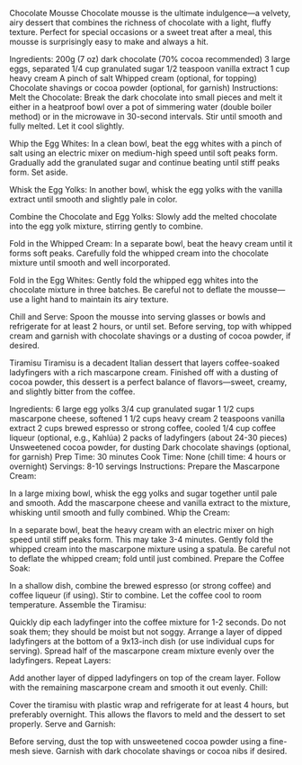 Chocolate Mousse
Chocolate mousse is the ultimate indulgence—a velvety, airy dessert that combines the richness of chocolate with a light, fluffy texture. Perfect for special occasions or a sweet treat after a meal, this mousse is surprisingly easy to make and always a hit.

Ingredients:
200g (7 oz) dark chocolate (70% cocoa recommended)
3 large eggs, separated
1/4 cup granulated sugar
1/2 teaspoon vanilla extract
1 cup heavy cream
A pinch of salt
Whipped cream (optional, for topping)
Chocolate shavings or cocoa powder (optional, for garnish)
Instructions:
Melt the Chocolate: Break the dark chocolate into small pieces and melt it either in a heatproof bowl over a pot of simmering water (double boiler method) or in the microwave in 30-second intervals. Stir until smooth and fully melted. Let it cool slightly.

Whip the Egg Whites: In a clean bowl, beat the egg whites with a pinch of salt using an electric mixer on medium-high speed until soft peaks form. Gradually add the granulated sugar and continue beating until stiff peaks form. Set aside.

Whisk the Egg Yolks: In another bowl, whisk the egg yolks with the vanilla extract until smooth and slightly pale in color.

Combine the Chocolate and Egg Yolks: Slowly add the melted chocolate into the egg yolk mixture, stirring gently to combine.

Fold in the Whipped Cream: In a separate bowl, beat the heavy cream until it forms soft peaks. Carefully fold the whipped cream into the chocolate mixture until smooth and well incorporated.

Fold in the Egg Whites: Gently fold the whipped egg whites into the chocolate mixture in three batches. Be careful not to deflate the mousse—use a light hand to maintain its airy texture.

Chill and Serve: Spoon the mousse into serving glasses or bowls and refrigerate for at least 2 hours, or until set. Before serving, top with whipped cream and garnish with chocolate shavings or a dusting of cocoa powder, if desired.

Tiramisu
Tiramisu is a decadent Italian dessert that layers coffee-soaked ladyfingers with a rich mascarpone cream. Finished off with a dusting of cocoa powder, this dessert is a perfect balance of flavors—sweet, creamy, and slightly bitter from the coffee.

Ingredients:
6 large egg yolks
3/4 cup granulated sugar
1 1/2 cups mascarpone cheese, softened
1 1/2 cups heavy cream
2 teaspoons vanilla extract
2 cups brewed espresso or strong coffee, cooled
1/4 cup coffee liqueur (optional, e.g., Kahlúa)
2 packs of ladyfingers (about 24-30 pieces)
Unsweetened cocoa powder, for dusting
Dark chocolate shavings (optional, for garnish)
Prep Time: 30 minutes
Cook Time: None (chill time: 4 hours or overnight)
Servings: 8-10 servings
Instructions:
Prepare the Mascarpone Cream:

In a large mixing bowl, whisk the egg yolks and sugar together until pale and smooth.
Add the mascarpone cheese and vanilla extract to the mixture, whisking until smooth and fully combined.
Whip the Cream:

In a separate bowl, beat the heavy cream with an electric mixer on high speed until stiff peaks form. This may take 3-4 minutes.
Gently fold the whipped cream into the mascarpone mixture using a spatula. Be careful not to deflate the whipped cream; fold until just combined.
Prepare the Coffee Soak:

In a shallow dish, combine the brewed espresso (or strong coffee) and coffee liqueur (if using). Stir to combine. Let the coffee cool to room temperature.
Assemble the Tiramisu:

Quickly dip each ladyfinger into the coffee mixture for 1-2 seconds. Do not soak them; they should be moist but not soggy.
Arrange a layer of dipped ladyfingers at the bottom of a 9x13-inch dish (or use individual cups for serving).
Spread half of the mascarpone cream mixture evenly over the ladyfingers.
Repeat Layers:

Add another layer of dipped ladyfingers on top of the cream layer. Follow with the remaining mascarpone cream and smooth it out evenly.
Chill:

Cover the tiramisu with plastic wrap and refrigerate for at least 4 hours, but preferably overnight. This allows the flavors to meld and the dessert to set properly.
Serve and Garnish:

Before serving, dust the top with unsweetened cocoa powder using a fine-mesh sieve. Garnish with dark chocolate shavings or cocoa nibs if desired.
